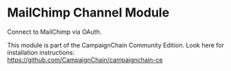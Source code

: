 MailChimp Channel Module
========================

Connect to MailChimp via OAuth.

This module is part of the CampaignChain Community Edition. Look here for
installation instructions: https://github.com/CampaignChain/campaignchain-ce